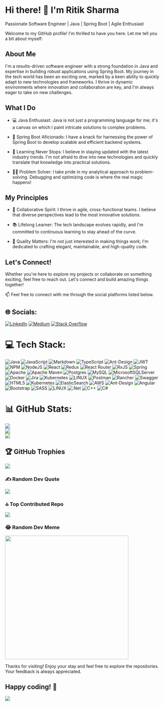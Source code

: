 # Hi there! 👋 I'm Ritik Sharma

Passionate Software Engineer | Java | Spring Boot | Agile Enthusiast

Welcome to my GitHub profile! I'm thrilled to have you here. Let me tell you a bit about myself:

## About Me

I'm a results-driven software engineer with a strong foundation in Java and expertise in building robust applications using Spring Boot. My journey in the tech world has been an exciting one, marked by a keen ability to quickly adapt to new technologies and frameworks. I thrive in dynamic environments where innovation and collaboration are key, and I'm always eager to take on new challenges.

## What I Do

- 💻 Java Enthusiast: Java is not just a programming language for me; it's a canvas on which I paint intricate solutions to complex problems.

- 🌱 Spring Boot Aficionado: I have a knack for harnessing the power of Spring Boot to develop scalable and efficient backend systems.

- 🚀 Learning Never Stops: I believe in staying updated with the latest industry trends. I'm not afraid to dive into new technologies and quickly translate that knowledge into practical solutions.

- 👨‍💻 Problem Solver: I take pride in my analytical approach to problem-solving. Debugging and optimizing code is where the real magic happens!

## My Principles

- 🤝 Collaborative Spirit: I thrive in agile, cross-functional teams. I believe that diverse perspectives lead to the most innovative solutions.

- 📚 Lifelong Learner: The tech landscape evolves rapidly, and I'm committed to continuous learning to stay ahead of the curve.

- 🌟 Quality Matters: I'm not just interested in making things work; I'm dedicated to crafting elegant, maintainable, and high-quality code.

## Let's Connect!

Whether you're here to explore my projects or collaborate on something exciting, feel free to reach out. Let's connect and build amazing things together!

📫 Feel free to connect with me through the social platforms listed below.

## 🌐 Socials:

[![LinkedIn](https://img.shields.io/badge/LinkedIn-%230077B5.svg?logo=linkedin&logoColor=white)](https://www.linkedin.com/in/ritik-sharma-b14149190/) [![Medium](https://img.shields.io/badge/Medium-12100E?logo=medium&logoColor=white)](https://medium.com/@rickors560) [![Stack Overflow](https://img.shields.io/badge/-Stackoverflow-FE7A16?logo=stack-overflow&logoColor=white)](https://stackoverflow.com/users/20889523/ritik-sharma)

# 💻 Tech Stack:

![Java](https://img.shields.io/badge/java-%23ED8B00.svg?style=flat-square&logo=java&logoColor=white) ![JavaScript](https://img.shields.io/badge/javascript-%23323330.svg?style=flat-square&logo=javascript&logoColor=%23F7DF1E) ![Markdown](https://img.shields.io/badge/markdown-%23000000.svg?style=flat-square&logo=markdown&logoColor=white) ![TypeScript](https://img.shields.io/badge/typescript-%23007ACC.svg?style=flat-square&logo=typescript&logoColor=white) ![Ant-Design](https://img.shields.io/badge/-AntDesign-%230170FE?style=flat-square&logo=ant-design&logoColor=white) ![JWT](https://img.shields.io/badge/JWT-black?style=flat-square&logo=JSON%20web%20tokens) ![NPM](https://img.shields.io/badge/NPM-%23000000.svg?style=flat-square&logo=npm&logoColor=white) ![NodeJS](https://img.shields.io/badge/node.js-6DA55F?style=flat-square&logo=node.js&logoColor=white) ![React](https://img.shields.io/badge/react-%2320232a.svg?style=flat-square&logo=react&logoColor=%2361DAFB) ![Redux](https://img.shields.io/badge/redux-%23593d88.svg?style=flat-square&logo=redux&logoColor=white) ![React Router](https://img.shields.io/badge/React_Router-CA4245?style=flat-square&logo=react-router&logoColor=white) ![RxJS](https://img.shields.io/badge/rxjs-%23B7178C.svg?style=flat-square&logo=reactivex&logoColor=white) ![Spring](https://img.shields.io/badge/spring-%236DB33F.svg?style=flat-square&logo=spring&logoColor=white) ![Apache](https://img.shields.io/badge/apache-%23D42029.svg?style=flat-square&logo=apache&logoColor=white) ![Apache Maven](https://img.shields.io/badge/Apache%20Maven-C71A36?style=flat-square&logo=Apache%20Maven&logoColor=white) ![Postgres](https://img.shields.io/badge/postgres-%23316192.svg?style=flat-square&logo=postgresql&logoColor=white) ![MySQL](https://img.shields.io/badge/mysql-%2300f.svg?style=flat-square&logo=mysql&logoColor=white) ![MicrosoftSQLServer](https://img.shields.io/badge/Microsoft%20SQL%20Sever-CC2927?style=flat-square&logo=microsoft%20sql%20server&logoColor=white) ![Docker](https://img.shields.io/badge/docker-%230db7ed.svg?style=flat-square&logo=docker&logoColor=white) ![Jira](https://img.shields.io/badge/jira-%230A0FFF.svg?style=flat-square&logo=jira&logoColor=white) ![Kubernetes](https://img.shields.io/badge/kubernetes-%23326ce5.svg?style=flat-square&logo=kubernetes&logoColor=white) ![LINUX](https://img.shields.io/badge/Linux-FCC624?style=flat-square&logo=linux&logoColor=black) ![Postman](https://img.shields.io/badge/Postman-FF6C37?style=flat-square&logo=postman&logoColor=white) ![Rancher](https://img.shields.io/badge/rancher-%230075A8.svg?style=flat-square&logo=rancher&logoColor=white) ![Swagger](https://img.shields.io/badge/-Swagger-%23Clojure?style=flat-square&logo=swagger&logoColor=white) ![HTML5](https://img.shields.io/badge/html5-%23E34F26.svg?style=flat-square&logo=html5&logoColor=white) ![Kubernetes](https://img.shields.io/badge/kubernetes-%23326ce5.svg?style=flat-square&logo=kubernetes&logoColor=white) ![ElasticSearch](https://img.shields.io/badge/-ElasticSearch-005571?style=flat-square&logo=elasticsearch) ![AWS](https://img.shields.io/badge/AWS-%23FF9900.svg?style=flat-square&logo=amazon-aws&logoColor=white) ![Ant-Design](https://img.shields.io/badge/-AntDesign-%230170FE?style=flat-square&logo=ant-design&logoColor=white) ![Angular](https://img.shields.io/badge/angular-%23DD0031.svg?style=flat-square&logo=angular&logoColor=white) ![Bootstrap](https://img.shields.io/badge/bootstrap-%23563D7C.svg?style=flat-square&logo=bootstrap&logoColor=white) ![SASS](https://img.shields.io/badge/SASS-hotpink.svg?style=flat-square&logo=SASS&logoColor=white) ![LINUX](https://img.shields.io/badge/Linux-FCC624?style=flat-square&logo=linux&logoColor=black) ![.Net](https://img.shields.io/badge/.NET-5C2D91?style=flat-square&logo=.net&logoColor=white) ![C++](https://img.shields.io/badge/c++-%2300599C.svg?style=flat-square&logo=c%2B%2B&logoColor=white) ![C#](https://img.shields.io/badge/c%23-%23239120.svg?style=flat-square&logo=c-sharp&logoColor=white)

# 📊 GitHub Stats:

![](https://github-readme-stats.vercel.app/api?username=rickors560&theme=tokyonight&hide_border=true&include_all_commits=true&count_private=true)<br/>
![](https://github-readme-streak-stats.herokuapp.com/?user=rickors560&theme=tokyonight&hide_border=true)<br/>
![](https://github-readme-stats.vercel.app/api/top-langs/?username=rickors560&theme=tokyonight&hide_border=true&include_all_commits=true&count_private=true&layout=compact)

## 🏆 GitHub Trophies

![](https://github-profile-trophy.vercel.app/?username=rickors560&theme=darkhub&no-frame=false&no-bg=true&margin-w=4)

### ✍️ Random Dev Quote

![](https://quotes-github-readme.vercel.app/api?type=horizontal&theme=tokyonight)

### 🔝 Top Contributed Repo

![](https://github-contributor-stats.vercel.app/api?username=rickors560&limit=5&theme=dark&combine_all_yearly_contributions=true)

### 😂 Random Dev Meme

<img src='https://randommeme-five.vercel.app/' style="height: 400px;"/>

Thanks for visiting! Enjoy your stay and feel free to explore the repositories. Your feedback is always appreciated.

## Happy coding! 🚀

[![](https://visitcount.itsvg.in/api?id=rickors560&icon=7&color=9)](https://visitcount.itsvg.in)

<!-- Proudly created with GPRM ( https://gprm.itsvg.in ) -->
